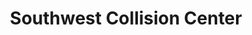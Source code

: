 ---
title: "Southwest Collision Center"
url: /ardmore/southwest-collision-center/
shop: car repair
---